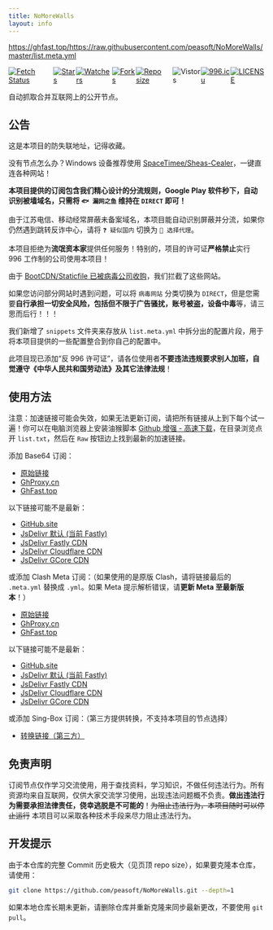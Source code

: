 ```yaml
---
title: NoMoreWalls
layout: info
---
```


https://ghfast.top/https://raw.githubusercontent.com/peasoft/NoMoreWalls/master/list.meta.yml

<p style="display: flex;"><a href="https://github.com/peasoft/NoMoreWalls/actions/workflows/fetch.yml"><img src="https://github.com/peasoft/NoMoreWalls/actions/workflows/fetch.yml/badge.svg" alt="Fetch Status" /></a><a href="https://github.com/peasoft/NoMoreWalls/stargazers"><img src="https://img.shields.io/github/stars/peasoft/NoMoreWalls?style=flat" alt="Stars" /></a><a href="https://github.com/peasoft/NoMoreWalls/watchers"><img src="https://img.shields.io/github/watchers/peasoft/NoMoreWalls?style=flat" alt="Watchers" /></a><a href="https://github.com/peasoft/NoMoreWalls/forks"><img src="https://img.shields.io/github/forks/peasoft/NoMoreWalls?style=flat" alt="Forks" /></a><a href="https://github.com/peasoft/NoMoreWalls/commits"><img src="https://img.shields.io/github/repo-size/peasoft/NoMoreWalls" alt="Repo size" /></a><img src="https://visitor-badge.laobi.icu/badge?page_id=peasoft.NoMoreWalls" alt="Vistors" /><a href="https://996.icu"><img src="https://img.shields.io/badge/link-996.icu-red.svg" alt="996.icu" /></a><a href="https://github.com/peasoft/NoMoreWalls/blob/master/LICENSE.md"><img src="https://img.shields.io/badge/license-Anti%20996-blue.svg" alt="LICENSE" /></a></p>

自动抓取合并互联网上的公开节点。

## 公告

这是本项目的防失联地址，记得收藏。

没有节点怎么办？Windows 设备推荐使用 [SpaceTimee/Sheas-Cealer](https://github.com/SpaceTimee/Sheas-Cealer)，一键直连各种网站！

**本项目提供的订阅包含我们精心设计的分流规则，Google Play 软件秒下，自动识别被墙域名，只需将 `🐟 漏网之鱼` 维持在 `DIRECT` 即可！**

由于江苏电信、移动经常屏蔽未备案域名，本项目能自动识别屏蔽并分流，如果你仍然遇到跳转反诈中心，请将 `❓ 疑似国内` 切换为 `🚀 选择代理`。

本项目拒绝为**流氓资本家**提供任何服务！特别的，项目的许可证**严格禁止**实行 996 工作制的公司使用本项目！

由于 [BootCDN/Staticfile 已被病毒公司收购](https://www.52pojie.cn/thread-1944970-1-1.html)，我们拦截了这些网站。

如果您访问部分网站时遇到问题，可以将 `病毒网站` 分类切换为 `DIRECT`，但是您需要**自行承担一切安全风险，包括但不限于广告骚扰，账号被盗，设备中毒**等，请三思而后行！！！

我们新增了 `snippets` 文件夹来存放从 `list.meta.yml` 中拆分出的配置片段，用于将本项目提供的一些配置整合到你自己的配置中。

此项目现已添加“反 996 许可证”，请各位使用者**不要违法违规要求别人加班，自觉遵守《中华人民共和国劳动法》及其它法律法规**！

## 使用方法

注意：加速链接可能会失效，如果无法更新订阅，请把所有链接从上到下每个试一遍！你可以在电脑浏览器上安装油猴脚本 [Github 增强 - 高速下载](https://cn-greasyfork.org/zh-CN/scripts/412245)，在目录浏览点开 `list.txt`，然后在 `Raw` 按钮边上找到最新的加速链接。

添加 Base64 订阅：
- [原始链接](https://raw.githubusercontent.com/peasoft/NoMoreWalls/master/list.txt)
- [GhProxy.cn](https://ghproxy.cn/https://raw.githubusercontent.com/peasoft/NoMoreWalls/master/list.txt)
- [GhFast.top](https://ghfast.top/https://raw.githubusercontent.com/peasoft/NoMoreWalls/master/list.txt)

以下链接可能不是最新：
- [GitHub.site](https://raw.github.site/peasoft/NoMoreWalls/master/list.txt)
- [JsDelivr 默认 (当前 Fastly)](https://cdn.jsdelivr.net/gh/peasoft/NoMoreWalls@master/list.txt)
- [JsDelivr Fastly CDN](https://fastly.jsdelivr.net/gh/peasoft/NoMoreWalls@master/list.txt)
- [JsDelivr Cloudflare CDN](https://testingcf.jsdelivr.net/gh/peasoft/NoMoreWalls@master/list.txt)
- [JsDelivr GCore CDN](https://gcore.jsdelivr.net/gh/peasoft/NoMoreWalls@master/list.txt)

或添加 Clash Meta 订阅：（如果使用的是原版 Clash，请将链接最后的 `.meta.yml` 替换成 `.yml`。如果 Meta 提示解析错误，请**更新 Meta 至最新版本**！）
- [原始链接](https://raw.githubusercontent.com/peasoft/NoMoreWalls/master/list.meta.yml)
- [GhProxy.cn](https://ghproxy.cn/https://raw.githubusercontent.com/peasoft/NoMoreWalls/master/list.meta.yml)
- [GhFast.top](https://ghfast.top/https://raw.githubusercontent.com/peasoft/NoMoreWalls/master/list.meta.yml)

以下链接可能不是最新：
- [GitHub.site](https://raw.github.site/peasoft/NoMoreWalls/master/list.meta.yml)
- [JsDelivr 默认 (当前 Fastly)](https://cdn.jsdelivr.net/gh/peasoft/NoMoreWalls@master/list.meta.yml)
- [JsDelivr Fastly CDN](https://fastly.jsdelivr.net/gh/peasoft/NoMoreWalls@master/list.meta.yml)
- [JsDelivr Cloudflare CDN](https://testingcf.jsdelivr.net/gh/peasoft/NoMoreWalls@master/list.meta.yml)
- [JsDelivr GCore CDN](https://gcore.jsdelivr.net/gh/peasoft/NoMoreWalls@master/list.meta.yml)

或添加 Sing-Box 订阅：（第三方提供转换，不支持本项目的节点选择）
- [转换链接（第三方）](https://subapi.fxxk.dedyn.io/sub?target=singbox&url=https%3A%2F%2Fraw.githubusercontent.com%2Fpeasoft%2FNoMoreWalls%2Fmaster%2Fsnippets%2Fnodes.meta.yml&insert=false&config=https%3A%2F%2Fraw.githubusercontent.com%2FACL4SSR%2FACL4SSR%2Fmaster%2FClash%2Fconfig%2FACL4SSR_Online_Full_NoAuto.ini&tls13=true&emoji=true&list=false&xudp=true&udp=true&tfo=false&expand=true&scv=false&fdn=false&singbox.ipv6=1)

## 免责声明

订阅节点仅作学习交流使用，用于查找资料，学习知识，不做任何违法行为。所有资源均来自互联网，仅供大家交流学习使用，出现违法问题概不负责。**做出违法行为需要承担法律责任，侥幸逃脱是不可能的**！~~为阻止违法行为，本项目随时可以停止运行~~ 本项目可以采取各种技术手段来尽力阻止违法行为。

## 开发提示

由于本仓库的完整 Commit 历史极大（见页顶 repo size），如果要克隆本仓库，请使用：

```bash
git clone https://github.com/peasoft/NoMoreWalls.git --depth=1
```

如果本地仓库长期未更新，请删除仓库并重新克隆来同步最新更改，不要使用 `git pull`。
